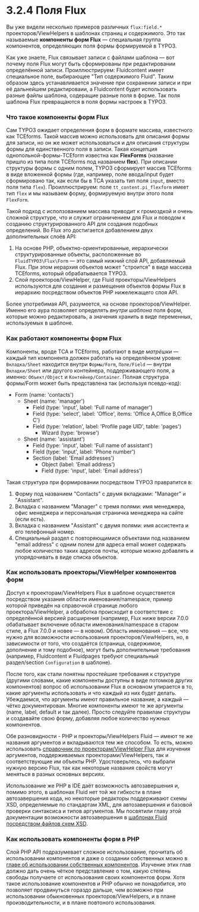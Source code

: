 3.2.4 Поля Flux
===============

Вы уже видели несколько примеров различных `flux:field.*` проекторов/ViewHelpers в шаблонах страниц и содержимого. Это так
называемые **компоненты форм Flux** — специальная группа компонентов, определяющих поля формы формируемой в TYPO3.

Как уже знаете, Flux связывает записи с файлами шаблона — вот почему поля Flux могут быть сформированы при редактировании
определённой записи. Проиллюстрируем: Fluidcontent имеет специальное поле, выбирающее "Тип содержимого Fluid". Таким образом здесь устанавливается значение при сохранении записи и при её дальнейшем редактироваии, а Fluidcontent будет использовать разные файлы шаблона, содеращие разные поля в форме. Так поля шаблона Flux превращаются в поля формы настроек в TYPO3.

### Что такое компоненты форм Flux

Сам TYPO3 ожидает определения форм в формате массива, известного как TCEforms. Такой массив можно использовать для описания
формы для записи, но он же может использоваться и для описания структуры формы для единственного поля в записи. Такая концепция
 однопольной-формы-TCEform известна как **FlexForms** (название пришло из типа поля TCEforms под названием **flex**). При
 описании структуры формы с одним полем, TYPO3 сформирует массив TCEforms в виде вложенной формы (где, например, поле ввода/input будет сформировано так, как если бы в TCA указать тип поля `input`, вместо поля типа `flex`). Проиллюстрируем: поле `tt_content.pi_flexform` имеет тип `flex` и мы называем форму, формируемую внутри этого поля `FlexForm`.

Такой подход с исползованием массива приводит к громоздкой и очень сложной структуре, что и служит ограничением для Flux и поводом к созданию структурированного API для создания подобных определений. Во Flux это достигается добавлением двух дополнительных слоёв API:

1. На основе PHP, объектно-ориентированные, иерархически структурированные объекты, расположенные во `FluidTYPO3\Flux\Form` — это самый нижний слой API, добавляемый Flux. При этом иерархия объектов может "строится" в виде массива TCEforms, который обрабатывается TYPO3.
2. Слой проекторов/ViewHelper, где Fluid проекторы/ViewHelpers используются для создания и размещения объектов формы Flux в
иерархию посредством объектов PHP нижележащего слоя API.
 
Более употребимая API, разумеется, на основе проекторов/ViewHelper. Именно его аура позволяет определять _внутри шаблона_ поля
форм, которые можно редактировать, а значения хранить в виде переменных, используемых в шаблоне.

### Как работают компоненты форм Flux

Компоненты, вроде TCA и TCEforms, работают в виде _матрёшки_ — каждый тип компонента должен работать на определённом уровне: `Вкладка/Sheet` находится внутри `Формы/Form`, `Поле/Field` — внутри `Вкладки/Sheet` или другого контейнера, поддерживающего поля, а именно: `Объект/Object` и `Контейнер/Container`. Полная структура формы/Form может быть представлена так (используя псевдо-код):

* Form (name: 'contacts')
  * Sheet (name: 'manager')
    * Field (type: 'input', label: 'Full name of manager')
    * Field (type: 'select', label: 'Office', items: 'Office A,Office B,Office C')
    * Field (type: 'relation', label: 'Profile page UID', table: 'pages')
      * Wizard (type: 'browse')
  * Sheet (name: 'assistant')
    * Field (type: 'input', label: 'Full name of assistant')
    * Field (type: 'input', label: 'Phone number')
    * Section (label: 'Email addresses')
      * Object (label: 'Email address')
      * Field (type: 'input', label: 'Email address')

Такая структура при формировании посредством TYPO3 правратится в:

1. Форму под названием "Contacts" с двумя вкладками: "Manager" и "Assistant".
2. Вкладка с названием "Manager" с тремя полями: имя менеджера, офис менеджера и персональная страничка менеджера на сайте
(если есть).
3. Вкладка с названием "Assistant" с двумя полями: имя ассистента и его телефонный номер.
4. Специальный раздел с повторяющимися объектами под названием "email address" с одним полем для адреса email может содержать любое количество таких адресов почты, которые можно добавлять и упорядочивать в виде списка объектов.

### Как использовать проекторы/ViewHelper компонентов форм

Доступ к проекторам/ViewHelpers Flux в шаблоне осуществяется посредством указания области именования/namespace, пример которой
приведён на справочной странице любого проектора/ViewHelper, а обработка происходит в соответствие с определённой версией
расширения (например, Flux ниже версии 7.0.0 обабатывает включение области именования/namespace в старом стиле, а Flux 7.0.0 и
новее — в новом). Область именования — все, что нужно для возможности использования проекторов/ViewHelpers, но, в зависимости
от того, что создаётся (страница, содержимое, дополнение и тому подобное), могут быть дополнительные требования (например,
 Fluidcontent и Fluidpages требуют специальный раздел/section `Configuration` в шаблоне).

После того, как стали понятны простейшие требования к структуре (другими словами, какие компоненты доступны в виде потомков
других компонентов) вопрос об использовании Flux в основном упирается в то, какие аргументы использовать и что каждый из них
будет делать. Убеждаемся, что аргументы имеют правильное название, а каждый — чётко документирован. Многие компоненты имеют те
же аргументы (name, label, default и так далее). Просто следуйте правилам структуры и создавайте свою форму, добавляя любое
количество нужных компонентов.

Обе разновидности - PHP и проекторы/ViewHelpers Fluid — имеют те же названия аргументов и вкладываются тем же способом. То
есть, можно использовать [справочник по проекторам/ViewHelper Flux](http://fluidtypo3.org/viewhelpers/flux.html) для изучения
аргументов, поддерживаемых проекторами/ViewHelpers, так и соответствующие им объекты PHP. Удостоверьтесь, что выбрали нужную версию Flux, так как некоторые названия свойств могут меняться в разных основных версиях.

Использование же PHP в IDE даёт возможность автозавершения и, помимо этого, в шаблонах Fluid нет той же гибкости в плане
автозавершения кода, но некоторые редакторы поддерживают схемы XSD, определяемые по стандартам XML, для автозавершения и базовой проверки синтаксиса и типов аргументов. Мы посвятили главу этой документации возможности автозавершения в [шаблонах Fluid посредством файлов схем XSD](../../5.Appendix/5.4.FluidTemplateAutoCompletion.md).

### Как использовать компоненты форм в PHP

Слой PHP API подразумевает сложное использование, прочитать об использовании компонентов и даже о создании собственных можно в [главе об использовании собственных компонентов](../../4.AdvancedProviders/4.3.CustomFormObjects/4.3.1.CreatingComponents.md). Изучение этих глав должно дать
очень чёткое представление о том, какую степень свободы получаете от использования своих компонентов форм. Хотя такое
использование компонентов и PHP обычно не понадобится, это позволяет продвинуться гораздо дальше, чем возможно при
использовании обыкновенных проекторов/ViewHelpers, и в плане производительности, и в плане повтоного использования.
